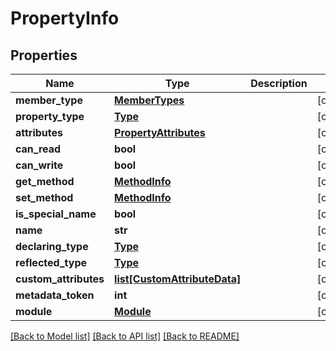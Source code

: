 # PropertyInfo

## Properties
Name | Type | Description | Notes
------------ | ------------- | ------------- | -------------
**member_type** | [**MemberTypes**](MemberTypes.md) |  | [optional] 
**property_type** | [**Type**](Type.md) |  | [optional] 
**attributes** | [**PropertyAttributes**](PropertyAttributes.md) |  | [optional] 
**can_read** | **bool** |  | [optional] 
**can_write** | **bool** |  | [optional] 
**get_method** | [**MethodInfo**](MethodInfo.md) |  | [optional] 
**set_method** | [**MethodInfo**](MethodInfo.md) |  | [optional] 
**is_special_name** | **bool** |  | [optional] 
**name** | **str** |  | [optional] 
**declaring_type** | [**Type**](Type.md) |  | [optional] 
**reflected_type** | [**Type**](Type.md) |  | [optional] 
**custom_attributes** | [**list[CustomAttributeData]**](CustomAttributeData.md) |  | [optional] 
**metadata_token** | **int** |  | [optional] 
**module** | [**Module**](Module.md) |  | [optional] 

[[Back to Model list]](../README.md#documentation-for-models) [[Back to API list]](../README.md#documentation-for-api-endpoints) [[Back to README]](../README.md)

